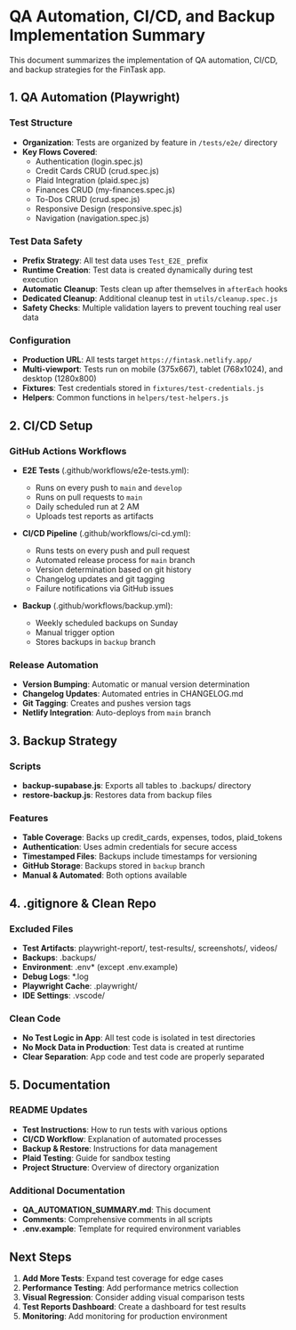 # QA Automation, CI/CD, and Backup Implementation Summary

This document summarizes the implementation of QA automation, CI/CD, and backup strategies for the FinTask app.

## 1. QA Automation (Playwright)

### Test Structure
- **Organization**: Tests are organized by feature in `/tests/e2e/` directory
- **Key Flows Covered**:
  - Authentication (login.spec.js)
  - Credit Cards CRUD (crud.spec.js)
  - Plaid Integration (plaid.spec.js)
  - Finances CRUD (my-finances.spec.js)
  - To-Dos CRUD (crud.spec.js)
  - Responsive Design (responsive.spec.js)
  - Navigation (navigation.spec.js)

### Test Data Safety
- **Prefix Strategy**: All test data uses `Test_E2E_` prefix
- **Runtime Creation**: Test data is created dynamically during test execution
- **Automatic Cleanup**: Tests clean up after themselves in `afterEach` hooks
- **Dedicated Cleanup**: Additional cleanup test in `utils/cleanup.spec.js`
- **Safety Checks**: Multiple validation layers to prevent touching real user data

### Configuration
- **Production URL**: All tests target `https://fintask.netlify.app/`
- **Multi-viewport**: Tests run on mobile (375x667), tablet (768x1024), and desktop (1280x800)
- **Fixtures**: Test credentials stored in `fixtures/test-credentials.js`
- **Helpers**: Common functions in `helpers/test-helpers.js`

## 2. CI/CD Setup

### GitHub Actions Workflows
- **E2E Tests** (.github/workflows/e2e-tests.yml):
  - Runs on every push to `main` and `develop`
  - Runs on pull requests to `main`
  - Daily scheduled run at 2 AM
  - Uploads test reports as artifacts

- **CI/CD Pipeline** (.github/workflows/ci-cd.yml):
  - Runs tests on every push and pull request
  - Automated release process for `main` branch
  - Version determination based on git history
  - Changelog updates and git tagging
  - Failure notifications via GitHub issues

- **Backup** (.github/workflows/backup.yml):
  - Weekly scheduled backups on Sunday
  - Manual trigger option
  - Stores backups in `backup` branch

### Release Automation
- **Version Bumping**: Automatic or manual version determination
- **Changelog Updates**: Automated entries in CHANGELOG.md
- **Git Tagging**: Creates and pushes version tags
- **Netlify Integration**: Auto-deploys from `main` branch

## 3. Backup Strategy

### Scripts
- **backup-supabase.js**: Exports all tables to .backups/ directory
- **restore-backup.js**: Restores data from backup files

### Features
- **Table Coverage**: Backs up credit_cards, expenses, todos, plaid_tokens
- **Authentication**: Uses admin credentials for secure access
- **Timestamped Files**: Backups include timestamps for versioning
- **GitHub Storage**: Backups stored in `backup` branch
- **Manual & Automated**: Both options available

## 4. .gitignore & Clean Repo

### Excluded Files
- **Test Artifacts**: playwright-report/, test-results/, screenshots/, videos/
- **Backups**: .backups/
- **Environment**: .env* (except .env.example)
- **Debug Logs**: *.log
- **Playwright Cache**: .playwright/
- **IDE Settings**: .vscode/

### Clean Code
- **No Test Logic in App**: All test code is isolated in test directories
- **No Mock Data in Production**: Test data is created at runtime
- **Clear Separation**: App code and test code are properly separated

## 5. Documentation

### README Updates
- **Test Instructions**: How to run tests with various options
- **CI/CD Workflow**: Explanation of automated processes
- **Backup & Restore**: Instructions for data management
- **Plaid Testing**: Guide for sandbox testing
- **Project Structure**: Overview of directory organization

### Additional Documentation
- **QA_AUTOMATION_SUMMARY.md**: This document
- **Comments**: Comprehensive comments in all scripts
- **.env.example**: Template for required environment variables

## Next Steps

1. **Add More Tests**: Expand test coverage for edge cases
2. **Performance Testing**: Add performance metrics collection
3. **Visual Regression**: Consider adding visual comparison tests
4. **Test Reports Dashboard**: Create a dashboard for test results
5. **Monitoring**: Add monitoring for production environment
